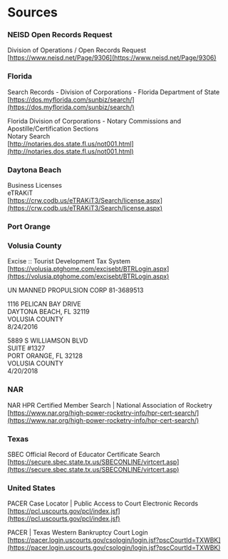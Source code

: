 # Sources

### NEISD Open Records Request
Division of Operations / Open Records Request  
[https://www.neisd.net/Page/9306](https://www.neisd.net/Page/9306)

### Florida 
Search Records - Division of Corporations - Florida Department of State  
[https://dos.myflorida.com/sunbiz/search/](https://dos.myflorida.com/sunbiz/search/)

Florida Division of Corporations - Notary Commissions and Apostille/Certification Sections  
Notary Search  
[http://notaries.dos.state.fl.us/not001.html](http://notaries.dos.state.fl.us/not001.html)
  
### Daytona Beach
Business Licenses  
eTRAKiT  
[https://crw.codb.us/eTRAKiT3/Search/license.aspx](https://crw.codb.us/eTRAKiT3/Search/license.aspx)  

### Port Orange

### Volusia County
Excise :: Tourist Development Tax System  
[https://volusia.ptghome.com/excisebt/BTRLogin.aspx](https://volusia.ptghome.com/excisebt/BTRLogin.aspx)

UN MANNED PROPULSION CORP 
81-3689513  
  
1116 PELICAN BAY DRIVE  
DAYTONA BEACH, FL  32119  
VOLUSIA COUNTY  
8/24/2016  

5889 S WILLIAMSON BLVD  
SUITE #1327  
PORT ORANGE, FL  32128  
VOLUSIA COUNTY  
4/20/2018  

### NAR
NAR HPR Certified Member Search | National Association of Rocketry  
[https://www.nar.org/high-power-rocketry-info/hpr-cert-search/](https://www.nar.org/high-power-rocketry-info/hpr-cert-search/)

### Texas
SBEC Official Record of Educator Certificate Search  
[https://secure.sbec.state.tx.us/SBECONLINE/virtcert.asp](https://secure.sbec.state.tx.us/SBECONLINE/virtcert.asp)

### United States 
PACER Case Locator | Public Access to Court Electronic Records  
[https://pcl.uscourts.gov/pcl/index.jsf](https://pcl.uscourts.gov/pcl/index.jsf)

PACER | Texas Western Bankruptcy Court Login  
[https://pacer.login.uscourts.gov/csologin/login.jsf?pscCourtId=TXWBK](https://pacer.login.uscourts.gov/csologin/login.jsf?pscCourtId=TXWBK)
